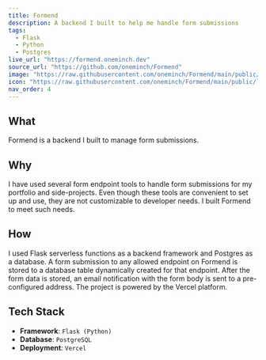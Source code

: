 ```yaml
---
title: Formend
description: A backend I built to help me handle form submissions
tags:
  - Flask
  - Python
  - Postgres
live_url: "https://formend.oneminch.dev"
source_url: "https://github.com/oneminch/Formend"
image: "https://raw.githubusercontent.com/oneminch/Formend/main/public/screenshot.png"
icon: "https://raw.githubusercontent.com/oneminch/Formend/main/public/logo.svg"
nav_order: 4
---
```


## What

Formend is a backend I built to manage form submissions.

## Why

I have used several form endpoint tools to handle form submissions for my portfolio and side-projects. Even though these tools are convenient to set up and use, they are not customizable to developer needs. I built Formend to meet such needs.

## How

I used Flask serverless functions as a backend framework and Postgres as a database. A form submission to any allowed endpoint on Formend is stored to a database table dynamically created for that endpoint. After the form data is stored, an email notification with the form body is sent to a pre-configured address. The project is powered by the Vercel platform.

## Tech Stack

- **Framework**: `Flask (Python)`
- **Database**: `PostgreSQL`
- **Deployment**: `Vercel`
